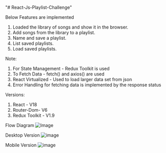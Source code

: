 "# React-Js-Playlist-Challenge" 

Below Features are implemented
1. Loaded the library of songs and show it in the browser.
2. Add songs from the library to a playlist.
3. Name and save a playlist.
4. List saved playlists.
5. Load saved playlists.

Note:
1. For State Management - Redux Toolkit is used
2. To Fetch Data - fetch() and axios() are used
3. React Virtualized - Used to load larger data set from json
4. Error Handling for fetching data is implemented by the response status

Versions:
1) React - V18
2) Router-Dom- V6
3) Redux Toolkit - V1.9

Flow Diagram
![Image](https://user-images.githubusercontent.com/111413484/203853283-4c44a674-d1c9-4367-bec4-c4e2166fa4f5.jpg)

Desktop Version
![image](https://user-images.githubusercontent.com/111413484/203854283-b976ee88-a0a0-4ffe-aa66-1bff8ccaf8c4.png)

Mobile Version
![image](https://user-images.githubusercontent.com/111413484/203854368-e8807556-af7f-428c-8f0c-cf0d93c4873c.png)

